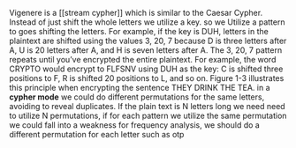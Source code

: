 Vigenere is a [[stream cypher]] which is similar to the Caesar Cypher. Instead of just shift the whole letters we utilize a key. so we Utilize a pattern to goes shifting the letters.
For example, if the key is DUH, letters in the plaintext are shifted using the values 3, 20, 7 because D is three letters after A, U is 20 letters after A, and H is seven letters after A. The 3, 20, 7 pattern repeats until you’ve encrypted the entire plaintext. For example, the word CRYPTO would encrypt to FLFSNV using DUH as the key: C is shifted three positions to F, R is shifted 20 positions to L, and so on. Figure 1-3 illustrates this principle when encrypting the sentence THEY DRINK THE TEA.
in a **cypher mode** we could do different permutations for the same letters, avoiding to reveal duplicates. If the plain text is N letters long we need need to utilize N permutations, if for each pattern we utilize the same permutation we could fall into a weakness for frequency analysis, we should do a different permutation for each letter such as otp